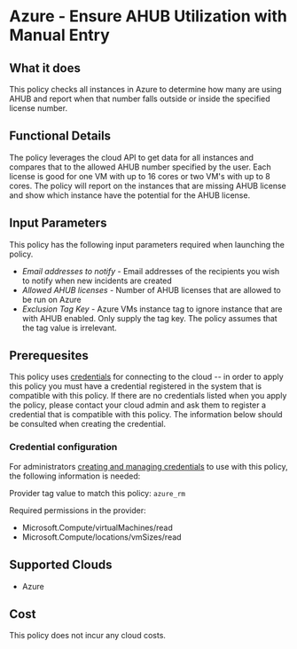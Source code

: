 # Azure - Ensure AHUB Utilization with Manual Entry

## What it does

This policy checks all instances in Azure to determine how many are using AHUB and report when that number falls outside or inside the specified license number.

## Functional Details

The policy leverages the cloud API to get data for all instances and compares that to the allowed AHUB number specified by the user.
Each license is good for one VM with up to 16 cores or two VM's with up to 8 cores. The policy will report on the instances that are missing AHUB license and show which instance have the potential for the AHUB license.

## Input Parameters

This policy has the following input parameters required when launching the policy.

- *Email addresses to notify* - Email addresses of the recipients you wish to notify when new incidents are created
- *Allowed AHUB licenses* - Number of AHUB licenses that are allowed to be run on Azure
- *Exclusion Tag Key* - Azure VMs instance tag to ignore instance that are with AHUB enabled. Only supply the tag key. The policy assumes that the tag value is irrelevant.

## Prerequesites

This policy uses [credentials](https://docs.flexera.com/flexera/EN/Automation/ManagingCredentialsExternal.htm) for connecting to the cloud -- in order to apply this policy you must have a credential registered in the system that is compatible with this policy. If there are no credentials listed when you apply the policy, please contact your cloud admin and ask them to register a credential that is compatible with this policy. The information below should be consulted when creating the credential.

### Credential configuration

For administrators [creating and managing credentials](https://docs.flexera.com/flexera/EN/Automation/ManagingCredentialsExternal.htm) to use with this policy, the following information is needed:

Provider tag value to match this policy: `azure_rm`

Required permissions in the provider:

- Microsoft.Compute/virtualMachines/read
- Microsoft.Compute/locations/vmSizes/read

## Supported Clouds

- Azure

## Cost

This policy does not incur any cloud costs.
